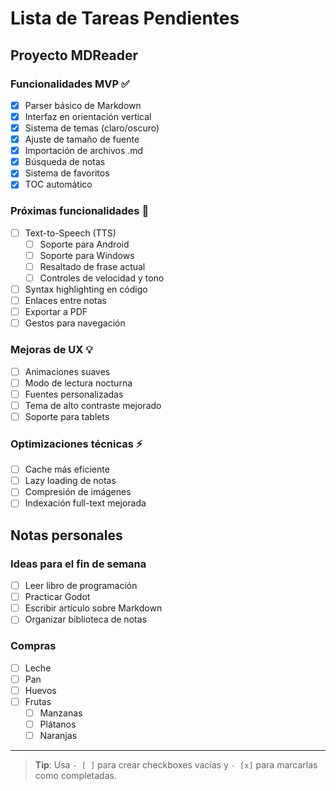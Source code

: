 # Lista de Tareas Pendientes

## Proyecto MDReader

### Funcionalidades MVP ✅
- [x] Parser básico de Markdown
- [x] Interfaz en orientación vertical
- [x] Sistema de temas (claro/oscuro)
- [x] Ajuste de tamaño de fuente
- [x] Importación de archivos .md
- [x] Búsqueda de notas
- [x] Sistema de favoritos
- [x] TOC automático

### Próximas funcionalidades 🔄
- [ ] Text-to-Speech (TTS)
  - [ ] Soporte para Android
  - [ ] Soporte para Windows
  - [ ] Resaltado de frase actual
  - [ ] Controles de velocidad y tono
- [ ] Syntax highlighting en código
- [ ] Enlaces entre notas
- [ ] Exportar a PDF
- [ ] Gestos para navegación

### Mejoras de UX 💡
- [ ] Animaciones suaves
- [ ] Modo de lectura nocturna
- [ ] Fuentes personalizadas
- [ ] Tema de alto contraste mejorado
- [ ] Soporte para tablets

### Optimizaciones técnicas ⚡
- [ ] Cache más eficiente
- [ ] Lazy loading de notas
- [ ] Compresión de imágenes
- [ ] Indexación full-text mejorada

## Notas personales

### Ideas para el fin de semana
- [ ] Leer libro de programación
- [ ] Practicar Godot
- [ ] Escribir artículo sobre Markdown
- [ ] Organizar biblioteca de notas

### Compras
- [ ] Leche
- [ ] Pan
- [ ] Huevos
- [ ] Frutas
  - [ ] Manzanas
  - [ ] Plátanos
  - [ ] Naranjas

---

> **Tip**: Usa `- [ ]` para crear checkboxes vacías y `- [x]` para marcarlas como completadas.